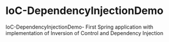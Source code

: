 # IoC-DependencyInjectionDemo
IoC-DependencyInjectionDemo- First Spring application with implementation of Inversion of Control and Dependency Injection
